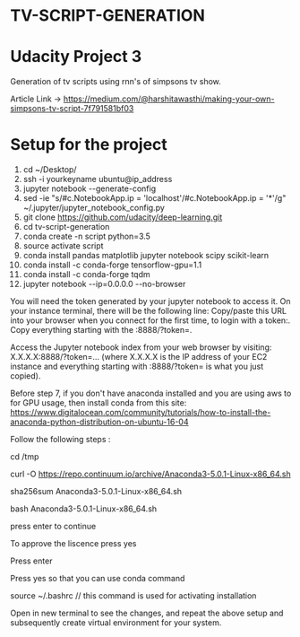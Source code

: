 # TV-SCRIPT-GENERATION

# Udacity Project 3
Generation of tv scripts using rnn's of simpsons tv show.

Article Link -> https://medium.com/@harshitawasthi/making-your-own-simpsons-tv-script-7f791581bf03

# Setup for the project 

1. cd ~/Desktop/
2. ssh -i yourkeyname ubuntu@ip_address
3. jupyter notebook --generate-config 
4. sed -ie "s/#c.NotebookApp.ip = 'localhost'/#c.NotebookApp.ip = '*'/g" ~/.jupyter/jupyter_notebook_config.py
5. git clone https://github.com/udacity/deep-learning.git
6. cd tv-script-generation
7. conda create -n script python=3.5
8. source activate script 
9. conda install pandas matplotlib jupyter notebook scipy scikit-learn 
10. conda install -c conda-forge tensorflow-gpu=1.1
11. conda install -c conda-forge tqdm 
12. jupyter notebook --ip=0.0.0.0 --no-browser

You will need the token generated by your jupyter notebook to access it. On your instance terminal, there will be the following line: Copy/paste this URL into your browser when you connect for the first time, to login with a token:. Copy everything starting with the :8888/?token=.

Access the Jupyter notebook index from your web browser by visiting: X.X.X.X:8888/?token=... (where X.X.X.X is the IP address of your EC2 instance and everything starting with :8888/?token= is what you just copied).


Before step 7, if you don't have anaconda installed and you are using aws to for GPU usage, then install conda from this site:
https://www.digitalocean.com/community/tutorials/how-to-install-the-anaconda-python-distribution-on-ubuntu-16-04

Follow the following steps :

cd /tmp

curl -O https://repo.continuum.io/archive/Anaconda3-5.0.1-Linux-x86_64.sh

sha256sum Anaconda3-5.0.1-Linux-x86_64.sh

bash Anaconda3-5.0.1-Linux-x86_64.sh

press enter to continue

To approve the liscence press yes

Press enter

Press yes so that you can use conda command 

source ~/.bashrc // this command is used for activating installation


Open in new terminal to see the changes, and repeat the above setup and subsequently create virtual environment for your system.
